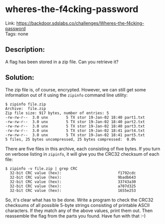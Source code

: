 wheres-the-f4cking-password
===========================

Link: https://backdoor.sdslabs.co/challenges/Wheres-the-f4cking-password \
Tags: none

Description:
------------

A flag has been stored in a zip file. Can you retrieve it?

Solution:
---------

The zip file is, of course, encrypted. However, we can still get some information out of it using the `zipinfo` command line utility:

```
$ zipinfo file.zip
Archive:  file.zip
Zip file size: 917 bytes, number of entries: 5
-rw-rw-r--  3.0 unx        5 TX stor 19-Jan-02 18:40 part1.txt
-rw-rw-r--  3.0 unx        5 TX stor 19-Jan-02 18:40 part2.txt
-rw-rw-r--  3.0 unx        5 TX stor 19-Jan-02 18:40 part3.txt
-rw-rw-r--  3.0 unx        5 TX stor 19-Jan-02 18:41 part4.txt
-rw-rw-r--  3.0 unx        5 TX stor 19-Jan-02 18:41 part5.txt
5 files, 25 bytes uncompressed, 25 bytes compressed:  0.0%
```

There are five files in this archive, each consisting of five bytes. If you turn on verbose listing in `zipinfo`, it will give you the CRC32 checksum of each file:

```
$ zipinfo -v file.zip | grep CRC
  32-bit CRC value (hex):                         f1792cdc
  32-bit CRC value (hex):                         9badb643
  32-bit CRC value (hex):                         33743a30
  32-bit CRC value (hex):                         a707d325
  32-bit CRC value (hex):                         1655e253
```

So, it's clear what has to be done. Write a program to check the CRC32 checksums of all possible 5-byte strings consisting of printable ASCII characters. If they match any of the above values, print them out. Then reassemble the flag from the parts you found. Have fun with that :-)
